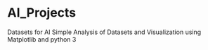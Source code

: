# AI_Projects
Datasets for AI
Simple Analysis of Datasets and Visualization using Matplotlib and python 3
